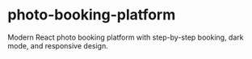 # photo-booking-platform
Modern React photo booking platform with step-by-step booking, dark mode, and responsive design.
